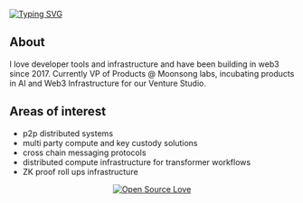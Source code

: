 [![Typing SVG](https://readme-typing-svg.demolab.com?font=JetBrainsMono+Nerd+Font&pause=1000&color=F9E2AF&random=false&width=435&lines=Building+Decentralised+Infastructure)](https://git.io/typing-svg)

## About

I love developer tools and infrastructure and have been building in web3 since 2017.
Currently VP of Products @ Moonsong labs, incubating products in AI and Web3 Infrastructure for our Venture Studio. 

## Areas of interest
- p2p distributed systems
- multi party compute and key custody solutions
- cross chain messaging protocols
- distributed compute infrastructure for transformer workflows
- ZK proof roll ups infrastructure

<p align="center">
  <a href="#">
    <img src="https://badges.frapsoft.com/os/v2/open-source-150x25.png?v=103" alt="Open Source Love">
  </a>
</p>
